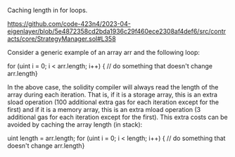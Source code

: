Caching length in for loops.

https://github.com/code-423n4/2023-04-eigenlayer/blob/5e4872358cd2bda1936c29f460ece2308af4def6/src/contracts/core/StrategyManager.sol#L358


Consider a generic example of an array arr and the following loop:


for (uint i = 0; i < arr.length; i++) {
    // do something that doesn't change arr.length}


In the above case, the solidity compiler will always read the length of
the array during each iteration. That is, if it is a storage array, this
is an extra sload operation (100 additional extra gas for each
iteration except for the first) and if it is a memory array, this is an
extra mload operation (3 additional gas for each iteration except for
the first).
This extra costs can be avoided by caching the array length (in stack):


uint length = arr.length;
for (uint i = 0; i < length; i++) {
    // do something that doesn't change arr.length}

       
